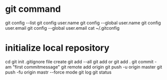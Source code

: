 # git command
 git config --list
 git config user.name
 git config --global user.name <github-name>
 git config user.email
 git config --global user.email <email>
 cat ~/.gitconfig
  
# initialize local repository  
 cd <work-dir>
 git init
 .gitignore file create
 git add --all
 git add <file name> or git add .
 git commit -am "first commitmessage"
 git remote add origin <git-remote-url>
 git push -u origin master
 git push -fu origin mastr --force mode
 git log
 git status
